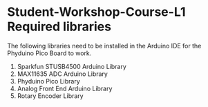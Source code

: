 # Student-Workshop-Course-L1 Required libraries

<p>
The following libraries need to be installed in the Arduino IDE for the Phyduino Pico Board to work.
</p>

1. Sparkfun STUSB4500 Arduino Library
2. MAX11635 ADC Arduino Library
3. Phyduino Pico Library
4. Analog Front End Arduino Library
5. Rotary Encoder Library